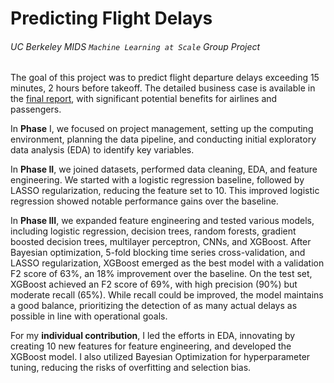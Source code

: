# Predicting Flight Delays
###### <i>UC Berkeley MIDS `Machine Learning at Scale` Group Project</i>



The goal of this project was to predict flight departure delays exceeding 15 minutes, 2 hours before takeoff. The detailed business case is available in the [final report](https://github.com/heesukjang/PredictingFlightDelays/blob/main/Final_Report.pdf), with significant potential benefits for airlines and passengers.

In **Phase** I, we focused on project management, setting up the computing environment, planning the data pipeline, and conducting initial exploratory data analysis (EDA) to identify key variables.

In **Phase II**, we joined datasets, performed data cleaning, EDA, and feature engineering. We started with a logistic regression baseline, followed by LASSO regularization, reducing the feature set to 10. This improved logistic regression showed notable performance gains over the baseline.

In **Phase III**, we expanded feature engineering and tested various models, including logistic regression, decision trees, random forests, gradient boosted decision trees, multilayer perceptron, CNNs, and XGBoost. After Bayesian optimization, 5-fold blocking time series cross-validation, and LASSO regularization, XGBoost emerged as the best model with a validation F2 score of 63%, an 18% improvement over the baseline. On the test set, XGBoost achieved an F2 score of 69%, with high precision (90%) but moderate recall (65%). While recall could be improved, the model maintains a good balance, prioritizing the detection of as many actual delays as possible in line with operational goals.

For my **individual contribution**, I led the efforts in EDA, innovating by creating 10 new features for feature engineering, and developed the XGBoost model. I also utilized Bayesian Optimization for hyperparameter tuning, reducing the risks of overfitting and selection bias.
